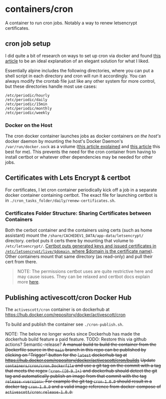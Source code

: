 # containers/cron

A container to run cron jobs. Notably a way to renew letsencrypt certificates.

## cron job setup

I did quite a bit of research on ways to set up cron via docker and found [this article](https://devopsheaven.com/cron/docker/alpine/linux/2017/10/30/run-cron-docker-alpine.html) to be an ideal explanation of an elegant solution for what I liked.

Essentially alpine includes the following directories, where you can put a shell script in each directory and cron will run it accordingly. You can always modify the crontab file just like any other system for more control, but these directories handle most use cases:

    /etc/periodic/hourly
    /etc/periodic/daily
    /etc/periodic/15min
    /etc/periodic/monthly
    /etc/periodic/weekly

### Docker on the Host

The cron docker container launches jobs as docker containers _on the host's_ docker daemon by mounting the host's Docker Daemon's `/var/run/docker.sock` as a volume ([this article explained](https://devopscube.com/run-docker-in-docker/) and [this article](https://jpetazzo.github.io/2015/09/03/do-not-use-docker-in-docker-for-ci/#the-socket-solution) this best for me). This prevents the need for the cron container from having to install certbot or whatever other dependencies may be needed for other jobs.

## Certificates with Lets Encrypt & certbot

For certificates, I let cron container periodically kick off a job in a separate docker container containing certbot. The exact file for launching certbot is in `./cron_tasks_folder/daily/renew-certificates.sh`.

### Certificates Folder Structure: Sharing Certificates between Containers

Both the cerbot container and the containers using certs (such as home assistant) mount the `/share/CACHEDEV1_DATA/app-data/letsencrypt/` directory. cerbot puts it certs there by mounting that volume to `/etc/letsencrypt/`. [Certbot puts generated keys and issued certificates in `/etc/letsencrypt/live/$domain`, where $domain is the certificate name](https://certbot.eff.org/docs/using.html#where-are-my-certificates)). Other containers mount that same directory (as read-only) and pull their cert from there.

> NOTE: The permissions certbot uses are quite restrictive here and may cause issues. They can be relaxed and certbot docs explain more [here](https://certbot.eff.org/docs/using.html#where-are-my-certificates).

## Publishing activescott/cron Docker Hub

The `activescott/cron` container is on dockerhub at https://hub.docker.com/repository/docker/activescott/cron

To build and publish the container see `./cron-publish.sh`.

NOTE: The below no longer works since Dockerhub has made the dockerhub build feature a paid feature. TODO: Restore this via github actions? Semantic-release?
~~A manual build to build the container from the Dockerfile source in the `main` branch in this repo can be published by clicking on "Trigger" button for the `latest` dockerhub tag at https://hub.docker.com/repository/docker/activescott/cron/builds~~
~~Update `containers/cron/cron.Dockerfile` and use a git tag on the commit with a tag that meets the regex `^cron-([0-9.]+)` and dockerhub should detect the git tag and automatically publish an image from that commit with the tag `release-<version>`. For example the git tag `cron-1.0.0` should result in a docker tag `cron-1.0.0` and a valid image reference from docker-compose of `activescott/cron:release-1.0.0`.~~
